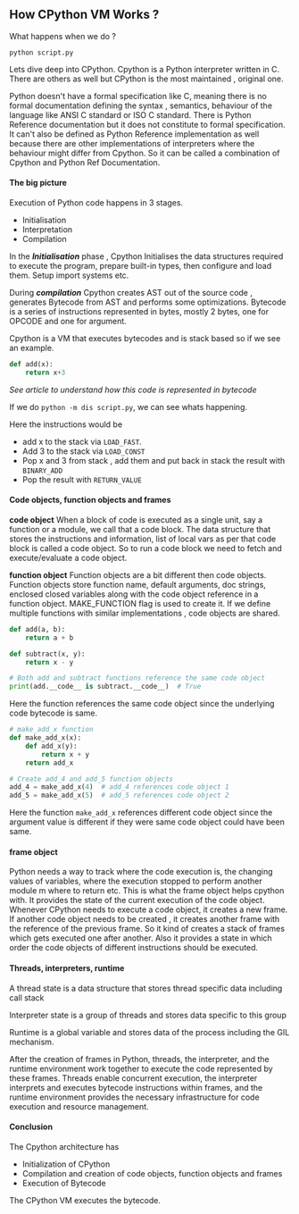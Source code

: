 ## How CPython VM Works ?

What happens when we do ?

```shell
python script.py
```

Lets dive deep into CPython. Cpython is a Python interpreter written in C. There are others as well but CPython is the most maintained , original one.

Python doesn't have a formal specification like C, meaning there is no formal documentation defining the syntax , semantics, behaviour of the language like ANSI C standard or ISO C standard. 
There is Python Reference documentation but it does not constitute to formal specification. It can't also be defined as Python Reference implementation as well because there are other implementations of interpreters where the behaviour might differ from Cpython. 
So it can be called a combination of Cpython and Python Ref Documentation. 

#### The big picture 

Execution of Python code happens in 3 stages.
- Initialisation
- Interpretation
- Compilation 


In the ***Initialisation*** phase , Cpython Initialises the data structures required to execute the program, prepare built-in types, then configure and load them. Setup import systems etc.

During ***compilation*** Cpython creates AST out of the source code , generates Bytecode from AST and performs some optimizations. Bytecode is a series of instructions represented in bytes, mostly 2 bytes, one for OPCODE and one for argument.

Cpython is a  VM that executes bytecodes and is stack based so if we see an example. 

```python
def add(x):
	return x+3
```

*See article to understand how this code is represented in bytecode*

If we do `python -m dis script.py`, we can see whats happening.

Here the  instructions would be 
- add x to the stack via `LOAD_FAST`. 
- Add 3 to the stack via `LOAD_CONST`
- Pop x and 3 from stack , add them and put back in stack the result with `BINARY_ADD`
- Pop the result with `RETURN_VALUE`

#### Code objects, function objects and frames

**code object**
When a block of code is executed as a single unit, say a function or a module, we call that a code block. The data structure that stores the instructions and information, list of local vars as per that code block is called a code object. So to run a code block we need to fetch and execute/evaluate a code object. 

**function object**
Function objects are a bit different then code objects. Function objects store function name, default arguments, doc strings, enclosed closed variables along with the code object reference in a function object. MAKE_FUNCTION flag is used to create it.
If we define multiple functions with similar implementations , code objects are shared.

```python
def add(a, b):
    return a + b

def subtract(x, y):
    return x - y

# Both add and subtract functions reference the same code object
print(add.__code__ is subtract.__code__)  # True

```

Here the function references the same code object since the underlying code bytecode is same. 

```python
# make_add_x function
def make_add_x(x):
    def add_x(y):
        return x + y
    return add_x

# Create add_4 and add_5 function objects
add_4 = make_add_x(4)  # add_4 references code object 1
add_5 = make_add_x(5)  # add_5 references code object 2
```

Here the function `make_add_x` references different code object since the argument value is different if they were same code object could have been same.

#### frame object

Python needs a way to track where the code execution is, the changing values of variables, where the execution stopped to perform another module m where to return etc. This is what the frame object helps cpython with. It provides the state of the current execution of the code object. 
Whenever CPython needs to execute a code object, it creates a new frame. If another code object needs to be created , it creates another frame with the reference of the previous frame. So it kind of creates a stack of frames which gets executed one after another. Also it provides a state in which order the code objects of different instructions should be executed. 

#### Threads, interpreters, runtime

A thread state is a data structure that stores thread specific data including call stack

Interpreter state is a group of threads and stores data specific to this group

Runtime is a global variable and stores data of the process including the GIL mechanism. 

After the creation of frames in Python, threads, the interpreter, and the runtime environment work together to execute the code represented by these frames. Threads enable concurrent execution, the interpreter interprets and executes bytecode instructions within frames, and the runtime environment provides the necessary infrastructure for code execution and resource management.

#### Conclusion 

The Cpython architecture has 
- Initialization of CPython
- Compilation and creation of code objects, function objects and frames
- Execution of Bytecode 

The CPython VM executes the bytecode. 